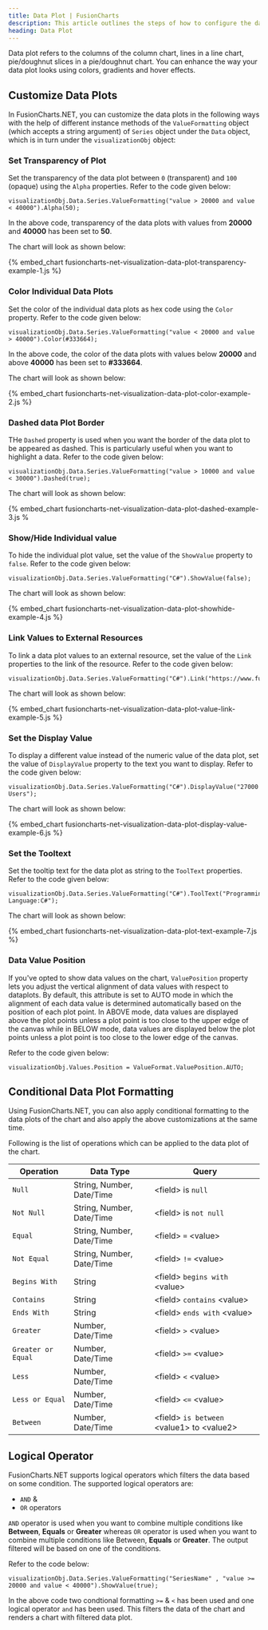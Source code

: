 ```yaml
---
title: Data Plot | FusionCharts
description: This article outlines the steps of how to configure the data plots.
heading: Data Plot
---
```


Data plot refers to the columns of the column chart, lines in a line chart, pie/doughnut slices in a pie/doughnut chart. You can enhance the way your data plot looks using colors, gradients and hover effects.

## Customize Data Plots

In FusionCharts.NET, you can customize the data plots in the following ways with the help of different instance methods of the `ValueFormatting` object (which accepts a string argument) of `Series` object under the `Data` object, which is in turn under the `visualizationObj` object:

### Set Transparency of Plot

Set the transparency of the data plot between `0` (transparent) and `100` (opaque) using the `Alpha` properties. Refer to the code given below:

```
visualizationObj.Data.Series.ValueFormatting("value > 20000 and value < 40000").Alpha(50);
```

In the above code, transparency of the data plots with values from **20000** and **40000** has been set to **50**.

The chart will look as shown below:

{% embed_chart fusioncharts-net-visualization-data-plot-transparency-example-1.js %}

### Color Individual Data Plots

Set the color of the individual data plots as hex code using the `Color` property. Refer to the code given below:

```
visualizationObj.Data.Series.ValueFormatting("value < 20000 and value > 40000").Color(#333664);
```

In the above code, the color of the data plots with values below **20000** and above **40000** has been set to **#333664**.

The chart will look as shown below:

{% embed_chart fusioncharts-net-visualization-data-plot-color-example-2.js %}

### Dashed data Plot Border

THe `Dashed` property is used when you want the border of the data plot to be appeared as dashed. This is particularly useful when you want to highlight a data. Refer to the code given below:

```
visualizationObj.Data.Series.ValueFormatting("value > 10000 and value < 30000").Dashed(true);
```

The chart will look as shown below:

{% embed_chart fusioncharts-net-visualization-data-plot-dashed-example-3.js %

### Show/Hide Individual value

To hide the individual plot value, set the value of the `ShowValue` property to `false`. Refer to the code given below:

```
visualizationObj.Data.Series.ValueFormatting("C#").ShowValue(false);
```

The chart will look as shown below:

{% embed_chart fusioncharts-net-visualization-data-plot-showhide-example-4.js %}

### Link Values to External Resources

To link a data plot values to an external resource, set the value of the `Link` properties to the link of the resource. Refer to the code given below:

```
visualizationObj.Data.Series.ValueFormatting("C#").Link("https://www.fusioncharts.com/");
```

The chart will look as shown below:

{% embed_chart fusioncharts-net-visualization-data-plot-value-link-example-5.js %}

### Set the Display Value

To display a different value instead of the numeric value of the data plot, set the value of `DisplayValue` property to the text you want to display. Refer to the code given below:

```
visualizationObj.Data.Series.ValueFormatting("C#").DisplayValue("27000 Users");
```

The chart will look as shown below:

{% embed_chart fusioncharts-net-visualization-data-plot-display-value-example-6.js %}

### Set the Tooltext

Set the tooltip text for the data plot as string to the `ToolText` properties. Refer to the code given below:

```
visualizationObj.Data.Series.ValueFormatting("C#").ToolText("Programming Language:C#");
```

The chart will look as shown below:

{% embed_chart fusioncharts-net-visualization-data-plot-text-example-7.js %}

### Data Value Position

If you've opted to show data values on the chart, `ValuePosition` property lets you adjust the vertical alignment of data values with respect to dataplots. By default, this attribute is set to AUTO mode in which the alignment of each data value is determined automatically based on the position of each plot point. In ABOVE mode, data values are displayed above the plot points unless a plot point is too close to the upper edge of the canvas while in BELOW mode, data values are displayed below the plot points unless a plot point is too close to the lower edge of the canvas.

Refer to the code given below:

```
visualizationObj.Values.Position = ValueFormat.ValuePosition.AUTO;
```

## Conditional Data Plot Formatting

Using FusionCharts.NET, you can also apply conditional formatting to the data plots of the chart and also apply the above customizations at the same time.

Following is the list of operations which can be applied to the data plot of the chart.

Operation | Data Type | Query
--- | --- | ---
`Null` | String, Number, Date/Time | &lt;field&gt; is `null`
`Not Null` | String, Number, Date/Time| &lt;field&gt; is `not null`
`Equal` | String, Number, Date/Time | &lt;field&gt; `=` &lt;value&gt;
`Not Equal` | String, Number, Date/Time | &lt;field&gt; `!=` &lt;value&gt;
`Begins With` | String | &lt;field&gt; `begins with` &lt;value&gt;
`Contains` | String | &lt;field&gt; `contains` &lt;value&gt;
`Ends With` | String | &lt;field&gt; `ends with` &lt;value&gt;
`Greater` | Number, Date/Time | &lt;field&gt; `>` &lt;value&gt;
`Greater or Equal` | Number, Date/Time | &lt;field&gt; `>=` &lt;value&gt;
`Less` | Number, Date/Time | &lt;field&gt; `<` &lt;value&gt;
`Less or Equal` | Number, Date/Time | &lt;field&gt; `<=` &lt;value&gt;
`Between` | Number, Date/Time | &lt;field&gt; `is between` &lt;value1&gt; to &lt;value2&gt;

## Logical Operator

FusionCharts.NET supports logical operators which filters the data based on some condition. The supported logical operators are:

* `AND` &
* `OR` operators

`AND` operator is used when you want to combine multiple conditions like **Between**, **Equals** or **Greater** whereas `OR` operator is used when you want to combine multiple conditions like Between, **Equals** or **Greater**. The output filtered will be based on one of the conditions.

Refer to the code below:

```
visualizationObj.Data.Series.ValueFormatting("SeriesName" , "value >= 20000 and value < 40000").ShowValue(true);
```

In the above code two condtional formatting `>=` & `<` has been used and one logical operator `and` has been used. This filters the data of the chart and renders a chart with filtered data plot.